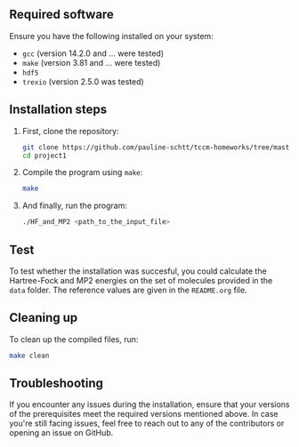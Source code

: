 ## Required software

Ensure you have the following installed on your system:
- `gcc` (version 14.2.0 and ... were tested)
- `make` (version 3.81 and ... were tested)
- `hdf5`
- `trexio` (version 2.5.0 was tested)

## Installation steps

1. First, clone the repository:
    ```sh
    git clone https://github.com/pauline-schtt/tccm-homeworks/tree/master/project1
    cd project1
    ```

2. Compile the program using `make`:
    ```sh
    make
    ```

3. And finally, run the program:
    ```sh
    ./HF_and_MP2 <path_to_the_input_file>
    ```

## Test

To test whether the installation was succesful, you could calculate the Hartree-Fock and MP2 energies on the set of molecules provided in the `data` folder. The reference values are given in the `README.org` file.

## Cleaning up

To clean up the compiled files, run:
```sh
make clean
```

## Troubleshooting

If you encounter any issues during the installation, ensure that your versions of the prerequisites meet the required versions mentioned above. In case you're still facing issues, feel free to reach out to any of the contributors or opening an issue on GitHub.